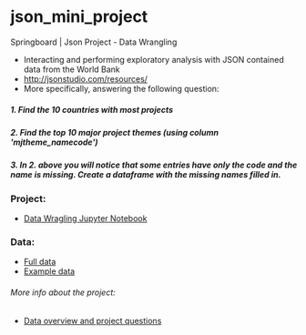 # json_mini_project
Springboard | Json Project - Data Wrangling
  - Interacting and performing exploratory analysis with JSON contained data from the World Bank
  - http://jsonstudio.com/resources/
  -  More specifically, answering the following question:

##### 1. Find the 10 countries with most projects
##### 2. Find the top 10 major project themes (using column 'mjtheme_namecode')
##### 3. In 2. above you will notice that some entries have only the code and the name is missing. Create a dataframe with the missing names filled in.


### Project:
- [Data Wragling Jupyter Notebook](https://github.com/joaobecker/json_mini_project/blob/master/json_mini_project.ipynb)

### Data:
- [Full data](https://github.com/joaobecker/json_mini_project/blob/master/world_bank_projects.json)
- [Example data](https://github.com/joaobecker/json_mini_project/blob/master/world_bank_projects_less.json)

###### More info about the project:
- [Data overview and project questions](https://github.com/joaobecker/json_mini_project/blob/master/sliderule_dsi_json_exercise.ipynb)
